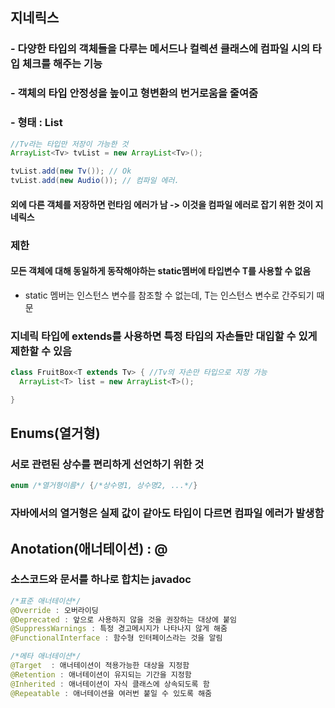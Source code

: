 ## 지네릭스 
### - 다양한 타입의 객체들을 다루는 메서드나 컬렉션 클래스에 컴파일 시의 타입 체크를 해주는 기능
### - 객체의 타입 안정성을 높이고 형변환의 번거로움을 줄여줌
### - 형태 : List<T>
```java
//Tv라는 타입만 저장이 가능한 것
ArrayList<Tv> tvList = new ArrayList<Tv>();

tvList.add(new Tv()); // Ok
tvList.add(new Audio()); // 컴파일 에러.
```
#### 외에 다른 객체를 저장하면 런타임 에러가 남 -> 이것을 컴파일 에러로 잡기 위한 것이 지네릭스

### 제한
#### 모든 객체에 대해 동일하게 동작해야하는 static멤버에 타입변수 T를 사용할 수 없음
- static 멤버는 인스턴스 변수를 참조할 수 없는데, T는 인스턴스 변수로 간주되기 때문

### 지네릭 타입에 extends를 사용하면 특정 타입의 자손들만 대입할 수 있게 제한할 수 있음
```java
class FruitBox<T extends Tv> { //Tv의 자손만 타입으로 지정 가능
  ArrayList<T> list = new ArrayList<T>();

}
```

## Enums(열거형)
### 서로 관련된 상수를 편리하게 선언하기 위한 것
```java
enum /*열거형이름*/ {/*상수명1, 상수명2, ...*/}
```
###  자바에서의 열거형은 실제 값이 같아도 타입이 다르면 컴파일 에러가 발생함

## Anotation(애너테이션) : @
### 소스코드와 문서를 하나로 합치는 javadoc
```java
/*표준 애너테이션*/
@Override : 오버라이딩
@Deprecated : 앞으로 사용하지 않을 것을 권장하는 대상에 붙임
@SuppressWarnings : 특정 경고메시지가 나타나지 않게 해줌
@FunctionalInterface : 함수형 인터페이스라는 것을 알림

/*메타 애너테이션*/
@Target  : 애너테이션이 적용가능한 대상을 지정함
@Retention : 애너테이션이 유지되는 기간을 지정함
@Inherited : 애너테이션이 자식 클래스에 상속되도록 함
@Repeatable : 애너테이션을 여러번 붙일 수 있도록 해줌
```
